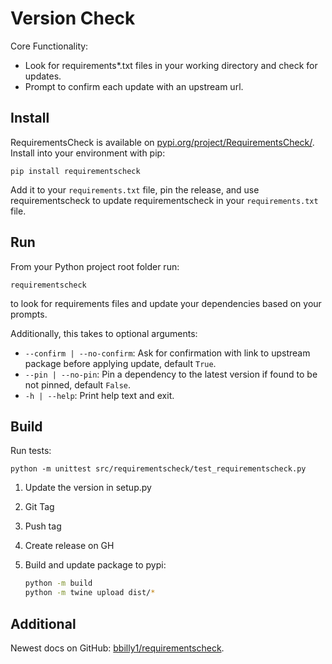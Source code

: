 # Version Check

Core Functionality:
- Look for requirements*.txt files in your working directory and check for updates.
- Prompt to confirm each update with an upstream url.

## Install

RequirementsCheck is available on [pypi.org/project/RequirementsCheck/](https://pypi.org/project/RequirementsCheck/). Install into your environment with pip:

```
pip install requirementscheck
```

Add it to your `requirements.txt` file, pin the release, and use requirementscheck to update requirementscheck in your `requirements.txt` file.

## Run

From your Python project root folder run:
```
requirementscheck
```

to look for requirements files and update your dependencies based on your prompts.

Additionally, this takes to optional arguments:

- `--confirm | --no-confirm`: Ask for confirmation with link to upstream package before applying update, default `True`.
- `--pin | --no-pin`: Pin a dependency to the latest version if found to be not pinned, default `False`.
- `-h | --help`: Print help text and exit.

## Build

Run tests:
```
python -m unittest src/requirementscheck/test_requirementscheck.py
```

1. Update the version in setup.py
2. Git Tag
3. Push tag
4. Create release on GH
5. Build and update package to pypi:

    ```bash
    python -m build
    python -m twine upload dist/*
    ```

## Additional
Newest docs on GitHub: [bbilly1/requirementscheck](https://github.com/bbilly1/requirementscheck).
